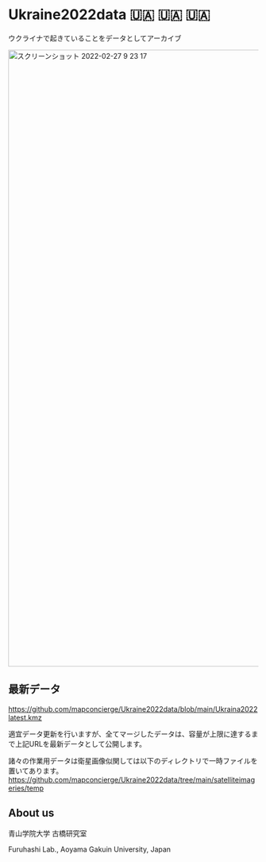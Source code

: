 # Ukraine2022data 🇺🇦 🇺🇦 🇺🇦
ウクライナで起きていることをデータとしてアーカイブ

<img width="1241" alt="スクリーンショット 2022-02-27 9 23 17" src="https://user-images.githubusercontent.com/416977/155863283-4aa30d6d-c4a2-454b-a36f-af57f2a0e2b8.jpg">

## 最新データ
https://github.com/mapconcierge/Ukraine2022data/blob/main/Ukraina2022latest.kmz

適宜データ更新を行いますが、全てマージしたデータは、容量が上限に達するまで上記URLを最新データとして公開します。

諸々の作業用データは衛星画像似関しては以下のディレクトリで一時ファイルを置いてあります。
https://github.com/mapconcierge/Ukraine2022data/tree/main/satelliteimageries/temp


## About us
青山学院大学 古橋研究室

Furuhashi Lab., Aoyama Gakuin University, Japan
